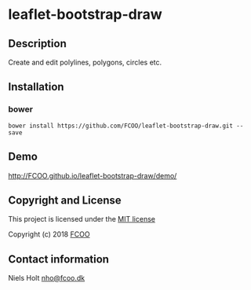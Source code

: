 # leaflet-bootstrap-draw



## Description
Create and edit polylines, polygons, circles etc. 

## Installation
### bower
`bower install https://github.com/FCOO/leaflet-bootstrap-draw.git --save`

## Demo
http://FCOO.github.io/leaflet-bootstrap-draw/demo/ 

<!--  
## Usage


### options
| Id | Type | Default | Description |
| :--: | :--: | :-----: | --- |
| options1 | boolean | true | If <code>true</code> the ... |
| options2 | string | null | Contain the ... |

### Methods

    .methods1( arg1, arg2,...): Do something
    .methods2( arg1, arg2,...): Do something else

-->

## Copyright and License
This project is licensed under the [MIT license](https://choosealicense.com/licenses/mit/)

Copyright (c) 2018 [FCOO](https://github.com/FCOO)

## Contact information

Niels Holt nho@fcoo.dk
